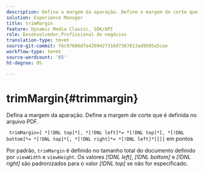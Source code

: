 ```yaml
---
description: Defina a margem da aparação. Define a margem de corte que é definida no arquivo PDF.
solution: Experience Manager
title: trimMargin
feature: Dynamic Media Classic, SDK/API
role: Desenvolvedor,Profissional de negócios
translation-type: tm+mt
source-git-commit: f6c97606d7a4209427316d7367013ad9585a5cae
workflow-type: tm+mt
source-wordcount: '65'
ht-degree: 0%

---
```



# trimMargin{#trimmargin}

Defina a margem da aparação. Define a margem de corte que é definida no arquivo PDF.

` trimMargin=[ *[!DNL top]*[, *[!DNL left]*= *[!DNL top]*[, *[!DNL bottom]*= *[!DNL top]*[, *[!DNL right]*= *[!DNL left]*]]]]` em pontos

Por padrão, `trimMargin` é definido no tamanho total do documento definido por `viewWidth` e `viewHeight`. Os valores *[!DNL left]*, *[!DNL bottom]* e *[!DNL right]* são padronizados para o valor *[!DNL top]* se não for especificado.
